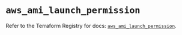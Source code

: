 # `aws_ami_launch_permission`

Refer to the Terraform Registry for docs: [`aws_ami_launch_permission`](https://registry.terraform.io/providers/hashicorp/aws/5.49.0/docs/resources/ami_launch_permission).
